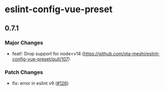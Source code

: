 # eslint-config-vue-preset

## 0.7.1

### Major Changes

-   feat!: Drop support for node<v14 (https://github.com/ota-meshi/eslint-config-vue-preset/pull/107)

### Patch Changes

-   fix: error in eslint v9 ([#126](https://github.com/ota-meshi/eslint-config-vue-preset/pull/126))

